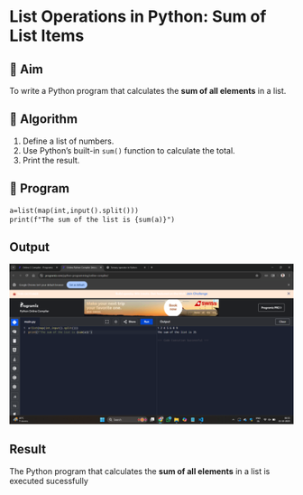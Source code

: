 # List Operations in Python: Sum of List Items

## 🎯 Aim
To write a Python program that calculates the **sum of all elements** in a list.

## 🧠 Algorithm
1. Define a list of numbers.
2. Use Python’s built-in `sum()` function to calculate the total.
3. Print the result.

## 🧾 Program

```
a=list(map(int,input().split()))
print(f"The sum of the list is {sum(a)}")
```

## Output
![alt text](<Screenshot (49).png>)
## Result
The Python program that calculates the **sum of all elements** in a list is executed sucessfully
